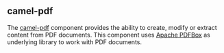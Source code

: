 ## camel-pdf

The [camel-pdf](http://camel.apache.org/pdf.html) component provides the ability to create, modify or extract content from PDF documents. This component uses [Apache PDFBox](https://pdfbox.apache.org/) as underlying library to work with PDF documents.